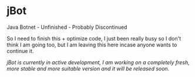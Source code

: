 # jBot
Java Botnet - Unfinished - Probably Discontinued


So I need to finish this + optimize code, I just been really busy so I don't think I am going too, but I am leaving this here incase anyone wants to continue it.

*jBot is currently in active development, I am working on a completely fresh, more stable and more suitable version and it will be released soon.*
